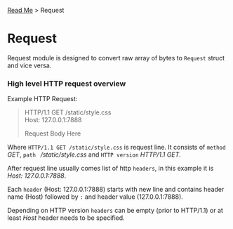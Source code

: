 [Read Me](README.md) > Request 

# Request 

Request module is designed to convert raw array of bytes to `Request` struct and vice versa.

### High level HTTP request overview
Example HTTP Request:
>HTTP/1.1 GET /static/style.css  
>Host: 127.0.0.1:7888
>
>Request Body Here

Where `HTTP/1.1 GET /static/style.css` is request line. It consists of `method` _GET_, `path ` _/static/style.css_ and `HTTP version` _HTTP/1.1 GET_.

After request line usually comes list of http `headers`, in this example it is _Host: 127.0.0.1:7888_. 

Each `header` (Host: 127.0.0.1:7888) starts with new line and contains header name (Host) followed by `:` and header value (127.0.0.1:7888).

Depending on HTTP version `headers` can be empty (prior to HTTP/1.1) or at least _Host_ header needs to be specified.
